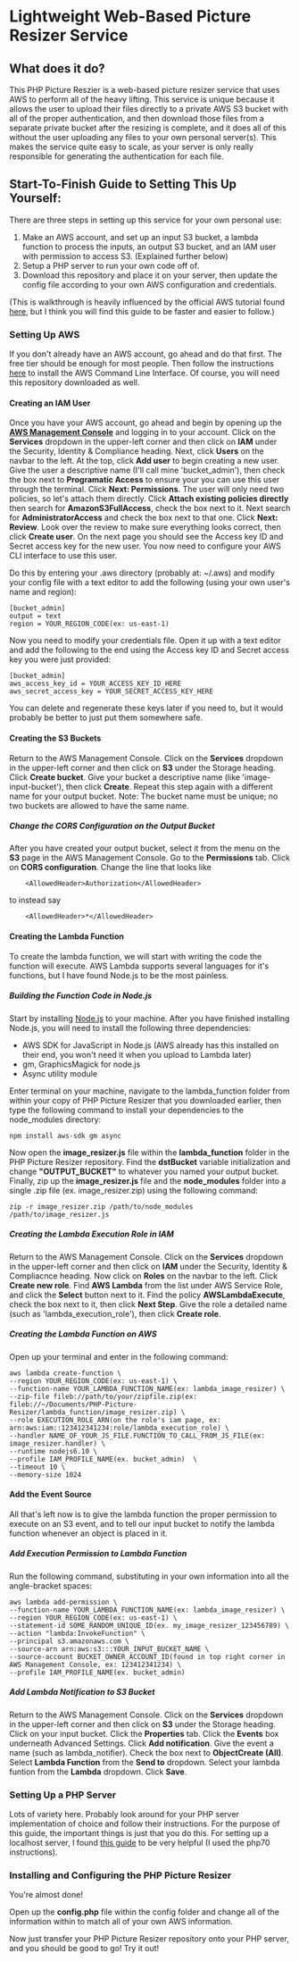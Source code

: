 # Lightweight Web-Based Picture Resizer Service

## What does it do?
This PHP Picture Reszier is a web-based picture resizer service that uses AWS to perform all of the heavy lifting. This service is unique because it allows the user to upload their files directly to a private AWS S3 bucket with all of the proper authentication, and then download those files from a separate private bucket after the resizing is complete, and it does all of this without the user uploading any files to your own personal server(s). This makes the service quite easy to scale, as your server is only really responsible for generating the authentication for each file.

## Start-To-Finish Guide to Setting This Up Yourself:
There are three steps in setting up this service for your own personal use:
1.  Make an AWS account, and set up an input S3 bucket, a lambda function to process the inputs, an output S3 bucket, and an IAM user with permission to access S3. (Explained further below)
2.  Setup a PHP server to run your own code off of.
3.  Download this repository and place it on your server, then update the config file according to your own AWS configuration and credentials.

(This is walkthrough is heavily influenced by the official AWS tutorial found [here](http://docs.aws.amazon.com/lambda/latest/dg/with-s3-example.html), but I think you will find this guide to be faster and easier to follow.)

### Setting Up AWS
If you don't already have an AWS account, go ahead and do that first. The free tier should be enough for most people. Then follow the instructions [here](http://docs.aws.amazon.com/cli/latest/userguide/installing.html) to install the AWS Command Line Interface. Of course, you will need this repository downloaded as well.

#### Creating an IAM User
Once you have your AWS account, go ahead and begin by opening up the **[AWS Management Console](https://aws.amazon.com/console/)** and logging in to your account. Click on the **Services** dropdown in the upper-left corner and then click on **IAM** under the Security, Identity & Compliance heading. Next, click **Users** on the navbar to the left. At the top, click **Add user** to begin creating a new user. Give the user a descriptive name (I'll call mine 'bucket_admin'), then check the box next to **Programatic Access** to ensure your you can use this user through the terminal. Click **Next: Permissions**. The user will only need two policies, so let's attach them directly. Click **Attach existing policies directly** then search for **AmazonS3FullAccess**, check the box next to it. Next search for **AdministratorAccess** and check the box next to that one. Click **Next: Review**. Look over the review to make sure everything looks correct, then click **Create user**. On the next page you should see the Access key ID and Secret access key for the new user. You now need to configure your AWS CLI interface to use this user.

Do this by entering your .aws directory (probably at: ~/.aws) and modify your config file with a text editor to add the following (using your own user's name and region):
```
[bucket_admin]
output = text
region = YOUR_REGION_CODE(ex: us-east-1)
```
Now you need to modify your credentials file. Open it up with a text editor and add the following to the end using the Access key ID and Secret access key you were just provided:
```
[bucket_admin]
aws_access_key_id = YOUR_ACCESS_KEY_ID_HERE
aws_secret_access_key = YOUR_SECRET_ACCESS_KEY_HERE
```

You can delete and regenerate these keys later if you need to, but it would probably be better to just put them somewhere safe.

#### Creating the S3 Buckets
Return to the AWS Management Console. Click on the **Services** dropdown in the upper-left corner and then click on **S3** under the Storage heading. Click **Create bucket**. Give your bucket a descriptive name (like 'image-input-bucket'), then click **Create**. Repeat this step again with a different name for your output bucket. Note: The bucket name must be unique; no two buckets are allowed to have the same name.

##### Change the CORS Configuration on the Output Bucket
After you have created your output bucket, select it from the menu on the **S3** page in the AWS Management Console. Go to the **Permissions** tab. Click on **CORS configuration**. Change the line that looks like 
```
    <AllowedHeader>Authorization</AllowedHeader>
```
to instead say
```
    <AllowedHeader>*</AllowedHeader>
```

#### Creating the Lambda Function
To create the lambda function, we will start with writing the code the function will execute. AWS Lambda supports several languages for it's functions, but I have found Node.js to be the most painless.

##### Building the Function Code in Node.js
Start by installing [Node.js]() to your machine. After you have finished installing Node.js, you will need to install the following three dependencies:
* AWS SDK for JavaScript in Node.js (AWS already has this installed on their end, you won't need it when you upload to Lambda later)
* gm, GraphicsMagick for node.js
* Async utility module

Enter terminal on your machine, navigate to the lambda_function folder from within your copy of PHP Picture Resizer that you downloaded earlier, then type the following command to install your dependencies to the node_modules directory:
```
npm install aws-sdk gm async
```
Now open the **image_resizer.js** file within the **lambda_function** folder in the PHP Picture Resizer repository. Find the **dstBucket** variable initialization and change **"OUTPUT_BUCKET"** to whatever you named your output bucket. Finally, zip up the **image_resizer.js** file and the **node_modules** folder into a single .zip file (ex. image_resizer.zip) using the following command:
```
zip -r image_resizer.zip /path/to/node_modules /path/to/image_resizer.js
```

##### Creating the Lambda Execution Role in IAM
Return to the AWS Management Console. Click on the **Services** dropdown in the upper-left corner and then click on **IAM** under the Security, Identity & Compliacnce heading. Now click on **Roles** on the navbar to the left. Click **Create new role**. Find **AWS Lambda** from the list under AWS Service Role, and click the **Select** button next to it. Find the policy **AWSLambdaExecute**, check the box next to it, then click **Next Step**. Give the role a detailed name (such as 'lambda_execution_role'), then click **Create role**.

##### Creating the Lambda Function on AWS
Open up your terminal and enter in the following command:
```
aws lambda create-function \
--region YOUR_REGION_CODE(ex: us-east-1) \
--function-name YOUR_LAMBDA_FUNCTION_NAME(ex: lambda_image_resizer) \
--zip-file fileb://path/to/your/zipfile.zip(ex: fileb://~/Documents/PHP-Picture-Resizer/lambda_function/image_resizer.zip) \
--role EXECUTION_ROLE_ARN(on the role's iam page, ex: arn:aws:iam::123412341234:role/lambda_execution_role) \
--handler NAME_OF_YOUR_JS_FILE.FUNCTION_TO_CALL_FROM_JS_FILE(ex: image_resizer.handler) \
--runtime nodejs6.10 \
--profile IAM_PROFILE_NAME(ex. bucket_admin)  \
--timeout 10 \
--memory-size 1024
```

#### Add the Event Source
All that's left now is to give the lambda function the proper permission to execute on an S3 event, and to tell our input bucket to notify the lambda function whenever an object is placed in it.

##### Add Execution Permission to Lambda Function
Run the following command, substituting in your own information into all the angle-bracket spaces:
```
aws lambda add-permission \
--function-name YOUR_LAMBDA_FUNCTION_NAME(ex: lambda_image_resizer) \
--region YOUR_REGION_CODE(ex: us-east-1) \
--statement-id SOME_RANDOM_UNIQUE_ID(ex. my_image_resizer_123456789) \
--action "lambda:InvokeFunction" \
--principal s3.amazonaws.com \
--source-arn arn:aws:s3:::YOUR_INPUT_BUCKET_NAME \
--source-account BUCKET_OWNER_ACCOUNT_ID(found in top right corner in AWS Management Console, ex: 123412341234) \
--profile IAM_PROFILE_NAME(ex. bucket_admin)
```

##### Add Lambda Notification to S3 Bucket
Return to the AWS Management Console. Click on the **Services** dropdown in the upper-left corner and then click on **S3** under the Storage heading. Click on your input bucket. Click the **Properties** tab. Click the **Events** box underneath Advanced Settings. Click **Add notification**. Give the event a name (such as lambda_notifier). Check the box next to **ObjectCreate (All)**. Select **Lambda Function** from the **Send to** dropdown. Select your lambda funtion from the **Lambda** dropdown. Click **Save**.

### Setting Up a PHP Server
Lots of variety here. Probably look around for your PHP server implementation of choice and follow their instructions. For the purpose of this guide, the important things is just that you do this. For setting up a localhost server, I found [this guide](https://lukearmstrong.github.io/2016/12/setup-apache-mysql-php-homebrew-macos-sierra/) to be very helpful (I used the php70 instructions).

### Installing and Configuring the PHP Picture Resizer
You're almost done!

Open up the **config.php** file within the config folder and change all of the information within to match all of your own AWS information.

Now just transfer your PHP Picture Resizer repository onto your PHP server, and you should be good to go! Try it out!
